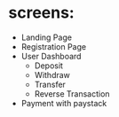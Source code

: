 # screens:

- Landing Page
- Registration Page
- User Dashboard
    - Deposit
    - Withdraw
    - Transfer
    - Reverse Transaction
- Payment with paystack
